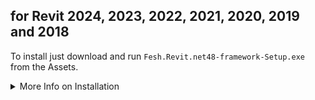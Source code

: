 ## for Revit 2024, 2023, 2022, 2021, 2020, 2019 and 2018

To install just download and run `Fesh.Revit.net48-framework-Setup.exe` from the Assets.

<details>

<summary>More Info on Installation</summary>

No admin rights are required to install or run the app.<br>
The app will be installed in `C:\Users\{username}\AppData\Local\Fesh.Revit.net48\current`<br>
and registered as a plugin with any installed Revit version 2024 or earlier.
It will automatically offer to update Fesh when a new version is available.

The installer is digitally code-signed via Azure Trusted Signing Service.<br>
It should not raise any security warnings.

See the [Changelog](https://github.com/goswinr/Fesh.Revit/blob/main/CHANGELOG.md) for changes in this release.

This release was created with [Velopack](https://velopack.io/).

</details>

